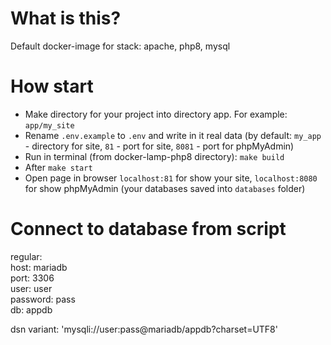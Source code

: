 # What is this?
Default docker-image for stack: apache, php8, mysql

# How start
* Make directory for your project into directory app. For example: `app/my_site`
* Rename `.env.example` to `.env` and write in it real data (by default: `my_app` - directory for site, `81` - port for site, `8081` - port for phpMyAdmin)
* Run in terminal (from docker-lamp-php8 directory): `make build`
* After `make start`
* Open page in browser `localhost:81` for show your site, `localhost:8080` for show phpMyAdmin (your databases saved into `databases` folder)

# Connect to database from script
regular:  
    host: mariadb  
    port: 3306  
    user: user  
    password: pass  
    db: appdb  

dsn variant: 'mysqli://user:pass@mariadb/appdb?charset=UTF8'  
